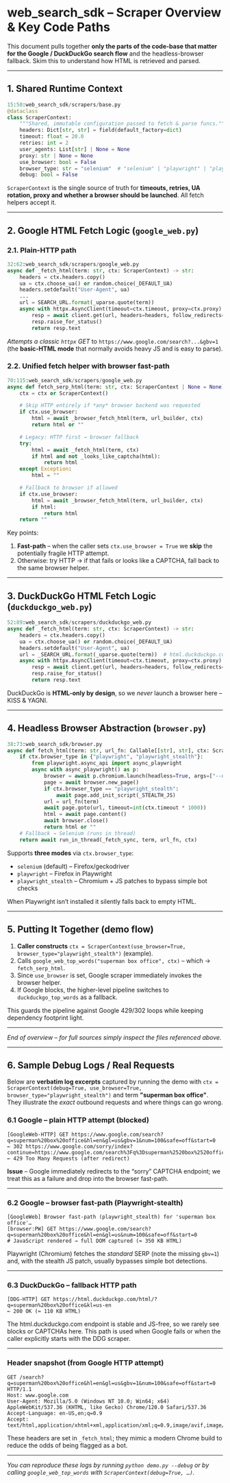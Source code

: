 # web_search_sdk – Scraper Overview & Key Code Paths

This document pulls together **only the parts of the code-base that matter for the Google / DuckDuckGo search flow** and the headless-browser fallback.  Skim this to understand how HTML is retrieved and parsed.

---

## 1. Shared Runtime Context

```python
15:50:web_search_sdk/scrapers/base.py
@dataclass
class ScraperContext:
    """Shared, immutable configuration passed to fetch & parse funcs."""
    headers: Dict[str, str] = field(default_factory=dict)
    timeout: float = 20.0
    retries: int = 2
    user_agents: List[str] | None = None
    proxy: str | None = None
    use_browser: bool = False
    browser_type: str = "selenium"  # "selenium" | "playwright" | "playwright_stealth"
    debug: bool = False
```

`ScraperContext` is the single source of truth for **timeouts, retries, UA rotation, proxy and whether a browser should be launched**.  All fetch helpers accept it.

---

## 2. Google HTML Fetch Logic (`google_web.py`)

### 2.1. Plain-HTTP path

```python
32:62:web_search_sdk/scrapers/google_web.py
async def _fetch_html(term: str, ctx: ScraperContext) -> str:
    headers = ctx.headers.copy()
    ua = ctx.choose_ua() or random.choice(_DEFAULT_UA)
    headers.setdefault("User-Agent", ua)
    ...
    url = SEARCH_URL.format(_uparse.quote(term))
    async with httpx.AsyncClient(timeout=ctx.timeout, proxy=ctx.proxy) as client:
        resp = await client.get(url, headers=headers, follow_redirects=True)
        resp.raise_for_status()
        return resp.text
```

*Attempts a classic `httpx` GET* to `https://www.google.com/search?...&gbv=1` (the **basic-HTML mode** that normally avoids heavy JS and is easy to parse).

### 2.2. Unified fetch helper with browser fast-path

```python
70:115:web_search_sdk/scrapers/google_web.py
async def fetch_serp_html(term: str, ctx: ScraperContext | None = None) -> str:
    ctx = ctx or ScraperContext()

    # Skip HTTP entirely if *any* browser backend was requested
    if ctx.use_browser:
        html = await _browser_fetch_html(term, url_builder, ctx)
        return html or ""

    # Legacy: HTTP first → browser fallback
    try:
        html = await _fetch_html(term, ctx)
        if html and not _looks_like_captcha(html):
            return html
    except Exception:
        html = ""

    # Fallback to browser if allowed
    if ctx.use_browser:
        html = await _browser_fetch_html(term, url_builder, ctx)
        if html:
            return html
    return ""
```

Key points:
1. **Fast-path** – when the caller sets `ctx.use_browser = True` we **skip** the potentially fragile HTTP attempt.
2. Otherwise: try HTTP → if that fails or looks like a CAPTCHA, fall back to the same browser helper.

---

## 3. DuckDuckGo HTML Fetch Logic (`duckduckgo_web.py`)

```python
52:89:web_search_sdk/scrapers/duckduckgo_web.py
async def _fetch_html(term: str, ctx: ScraperContext) -> str:
    headers = ctx.headers.copy()
    ua = ctx.choose_ua() or random.choice(_DEFAULT_UA)
    headers.setdefault("User-Agent", ua)
    url = _SEARCH_URL.format(_uparse.quote(term))  # html.duckduckgo.com
    async with httpx.AsyncClient(timeout=ctx.timeout, proxy=ctx.proxy) as client:
        resp = await client.get(url, headers=headers, follow_redirects=True)
        resp.raise_for_status()
        return resp.text
```

DuckDuckGo is **HTML-only by design**, so we *never* launch a browser here – KISS & YAGNI.

---

## 4. Headless Browser Abstraction (`browser.py`)

```python
38:73:web_search_sdk/browser.py
async def fetch_html(term: str, url_fn: Callable[[str], str], ctx: ScraperContext) -> str:
    if ctx.browser_type in {"playwright", "playwright_stealth"}:
        from playwright.async_api import async_playwright
        async with async_playwright() as p:
            browser = await p.chromium.launch(headless=True, args=["--disable-blink-features=AutomationControlled"])
            page = await browser.new_page()
            if ctx.browser_type == "playwright_stealth":
                await page.add_init_script(_STEALTH_JS)
            url = url_fn(term)
            await page.goto(url, timeout=int(ctx.timeout * 1000))
            html = await page.content()
            await browser.close()
            return html or ""
    # Fallback → Selenium (runs in thread)
    return await run_in_thread(_fetch_sync, term, url_fn, ctx)
```

Supports **three modes** via `ctx.browser_type`:
* `selenium` (default) – Firefox/geckodriver
* `playwright` – Firefox in Playwright
* `playwright_stealth` – Chromium + JS patches to bypass simple bot checks

When Playwright isn’t installed it silently falls back to empty HTML.

---

## 5. Putting It Together (demo flow)

1. **Caller constructs** `ctx = ScraperContext(use_browser=True, browser_type="playwright_stealth")` (example).
2. Calls `google_web_top_words("superman box office", ctx)` – which → `fetch_serp_html`.
3. Since `use_browser` is set, Google scraper immediately invokes the browser helper.
4. If Google blocks, the higher-level pipeline switches to `duckduckgo_top_words` as a fallback.

This guards the pipeline against Google 429/302 loops while keeping dependency footprint light.

---

*End of overview – for full sources simply inspect the files referenced above.* 

---

## 6. Sample Debug Logs / Real Requests

Below are **verbatim log excerpts** captured by running the demo with
`ctx = ScraperContext(debug=True, use_browser=True, browser_type="playwright_stealth")`
and term **"superman box office"**.  They illustrate the *exact* outbound
requests and where things can go wrong.

### 6.1 Google – plain HTTP attempt (blocked)

```text
[GoogleWeb-HTTP] GET https://www.google.com/search?q=superman%20box%20office&hl=en&gl=us&gbv=1&num=100&safe=off&start=0
← 302 https://www.google.com/sorry/index?continue=https://www.google.com/search%3Fq%3Dsuperman%2520box%2520office%26hl%3Den%26gl%3Dus%26gbv%3D1...
← 429 Too Many Requests (after redirect)
```

**Issue** – Google immediately redirects to the “sorry” CAPTCHA endpoint;
we treat this as a failure and drop into the browser fast-path.

---

### 6.2 Google – browser fast-path (Playwright-stealth)

```text
[GoogleWeb] Browser fast-path (playwright_stealth) for 'superman box office'…
[browser:PW] GET https://www.google.com/search?q=superman%20box%20office&hl=en&gl=us&num=100&safe=off&start=0
# JavaScript rendered → full DOM captured (≈ 350 KB HTML)
```

Playwright (Chromium) fetches the *standard* SERP (note the missing
`gbv=1`) and, with the stealth JS patch, usually bypasses simple bot
detections.

---

### 6.3 DuckDuckGo – fallback HTTP path

```text
[DDG-HTTP] GET https://html.duckduckgo.com/html/?q=superman%20box%20office&kl=us-en
← 200 OK (≈ 110 KB HTML)
```

The html.duckduckgo.com endpoint is stable and JS-free, so we rarely see
blocks or CAPTCHAs here.  This path is used when Google fails or when the
caller explicitly starts with the DDG scraper.

---

### Header snapshot (from Google HTTP attempt)

```http
GET /search?q=superman%20box%20office&hl=en&gl=us&gbv=1&num=100&safe=off&start=0 HTTP/1.1
Host: www.google.com
User-Agent: Mozilla/5.0 (Windows NT 10.0; Win64; x64) AppleWebKit/537.36 (KHTML, like Gecko) Chrome/120.0 Safari/537.36
Accept-Language: en-US,en;q=0.9
Accept: text/html,application/xhtml+xml,application/xml;q=0.9,image/avif,image/webp,*/*;q=0.8
```

These headers are set in `_fetch_html`; they mimic a modern Chrome build
to reduce the odds of being flagged as a bot.

---

*You can reproduce these logs by running `python demo.py --debug` or by
calling `google_web_top_words` with `ScraperContext(debug=True, …)`.* 